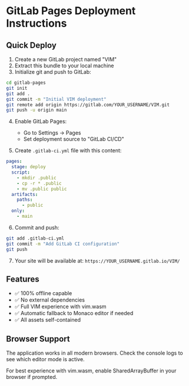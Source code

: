 # GitLab Pages Deployment Instructions

## Quick Deploy

1. Create a new GitLab project named "VIM"
2. Extract this bundle to your local machine
3. Initialize git and push to GitLab:

```bash
cd gitlab-pages
git init
git add .
git commit -m "Initial VIM deployment"
git remote add origin https://gitlab.com/YOUR_USERNAME/VIM.git
git push -u origin main
```

4. Enable GitLab Pages:
   - Go to Settings → Pages
   - Set deployment source to "GitLab CI/CD"
   
5. Create `.gitlab-ci.yml` file with this content:

```yaml
pages:
  stage: deploy
  script:
    - mkdir .public
    - cp -r * .public
    - mv .public public
  artifacts:
    paths:
      - public
  only:
    - main
```

6. Commit and push:

```bash
git add .gitlab-ci.yml
git commit -m "Add GitLab CI configuration"
git push
```

7. Your site will be available at: `https://YOUR_USERNAME.gitlab.io/VIM/`

## Features

- ✅ 100% offline capable
- ✅ No external dependencies
- ✅ Full VIM experience with vim.wasm
- ✅ Automatic fallback to Monaco editor if needed
- ✅ All assets self-contained

## Browser Support

The application works in all modern browsers. Check the console logs to see which editor mode is active.

For best experience with vim.wasm, enable SharedArrayBuffer in your browser if prompted.
